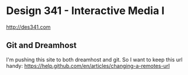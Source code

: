 # Design 341 - Interactive Media I
http://des341.com


## Git and Dreamhost
I'm pushing this site to both dreamhost and git. So I want to keep this url handy:
https://help.github.com/en/articles/changing-a-remotes-url


